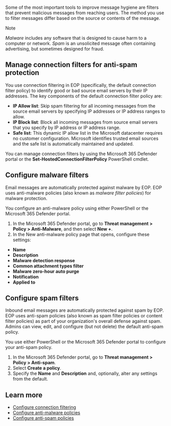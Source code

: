 Some of the most important tools to improve message hygiene are filters that prevent malicious messages from reaching users. The method you use to filter messages differ based on the source or contents of the message.

>[!NOTE]
> *Malware* includes any software that is designed to cause harm to a computer or network. *Spam* is an unsolicited message often containing advertising, but sometimes designed for fraud.

## Manage connection filters for anti-spam protection
You use connection filtering in EOP (specifically, the default connection filter policy) to identify good or bad source email servers by their IP addresses. The key components of the default connection filter policy are:

- **IP Allow list**: Skip spam filtering for all incoming messages from the source email servers by specifying IP addresses or IP address ranges to allow.
- **IP Block list**: Block all incoming messages from source email servers that you specify by IP address or IP address range.
- **Safe list**: This dynamic IP allow list in the Microsoft datacenter requires no customer configuration. Microsoft identifies trusted email sources and the safe list is automatically maintained and updated. 

You can manage connection filters by using the Microsoft 365 Defender portal or the **Set-HostedConnectionFilterPolicy** PowerShell cmdlet.

## Configure malware filters
Email messages are automatically protected against malware by EOP. EOP uses anti-malware policies (also known as *malware filter policies*) for malware protection.

You configure an anti-malware policy using either PowerShell or the Microsoft 365 Defender portal.

1.	In the Microsoft 365 Defender portal, go to **Threat management > Policy > Anti-Malware**, and then select **New +**.
2.	In the New anti-malware policy page that opens, configure these settings:
   - **Name**
   - **Description**
   - **Malware detection response**
   - **Common attachment types filter**
   - **Malware zero-hour auto purge**
   - **Notification**
   - **Applied to**

## Configure spam filters
Inbound email messages are automatically protected against spam by EOP. EOP uses anti-spam policies (also known as spam filter policies or content filter policies) as part of your organization's overall defense against spam. Admins can view, edit, and configure (but not delete) the default anti-spam policy.

You use either PowerShell or the Microsoft 365 Defender portal to configure your anti-spam policy.

1. In the Microsoft 365 Defender portal, go to **Threat management > Policy > Anti-spam**. 
2. Select **Create a policy**.
3. Specify the **Name** and **Description** and, optionally, alter any settings from the default.

## Learn more

- [Configure connection filtering](/microsoft-365/security/office-365-security/configure-the-connection-filter-policy?azure-portal=true)
- [Configure anti-malware policies](/microsoft-365/security/office-365-security/configure-anti-malware-policies?azure-portal=true)
- [Configure anti-spam policies](/microsoft-365/security/office-365-security/configure-your-spam-filter-policies?azure-portal=true)